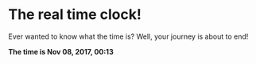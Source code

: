 # The real time clock!

Ever wanted to know what the time is? Well, your journey is about to end!

**The time is Nov 08, 2017, 00:13**